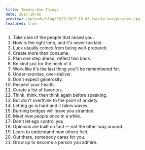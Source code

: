```yaml
---
title: Twenty-One Things
date: 2017-10-06
preview: /uploads/blog/2017/2017-10-06-twenty-one/preview.jpg
featured: true
---
```


1. Take care of the people that raised you.
2. Now is the right time, and it's never too late.
3. Luck usually comes from being well-prepared.
4. Create more than consume.
5. Plan one step ahead, reflect two back.
6. Be kind just for the heck of it.
7. Work like it's the last thing you'll be remembered for. 
8. Under-promise, over-deliver.
9. Don't expect generosity.
10. Respect your health.
11. Curate a list of favorites.
12. Think, think, then think again before speaking.
13. But don't overthink to the point of anxiety.
14. Letting go is hard and it takes waves.
15. Burning bridges will leave you stranded.
16. Meet new people once in a while.
17. Don't let ego control you.
18. Opinions are built on fact — not the other way around.
19. Learn to understand how others feel.
20. Out there, somebody cares for you.
21. Grow up to become a person you admire.
